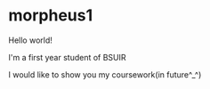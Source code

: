 # morpheus1
Hello world!

I'm a first year student of BSUIR

I would like to show you my coursework(in future^_^)


